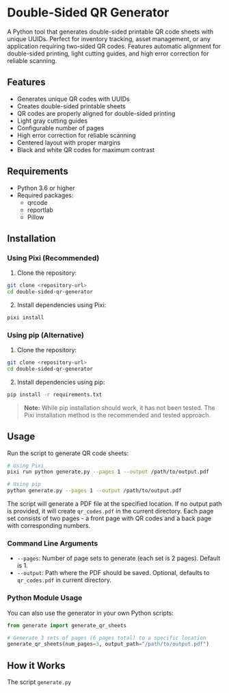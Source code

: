 # Double-Sided QR Generator

A Python tool that generates double-sided printable QR code sheets with unique UUIDs. Perfect for inventory tracking, asset management, or any application requiring two-sided QR codes. Features automatic alignment for double-sided printing, light cutting guides, and high error correction for reliable scanning.

## Features

- Generates unique QR codes with UUIDs
- Creates double-sided printable sheets
- QR codes are properly aligned for double-sided printing
- Light gray cutting guides
- Configurable number of pages
- High error correction for reliable scanning
- Centered layout with proper margins
- Black and white QR codes for maximum contrast

## Requirements

- Python 3.6 or higher
- Required packages:
  - qrcode
  - reportlab
  - Pillow

## Installation

### Using Pixi (Recommended)

1. Clone the repository:
```bash
git clone <repository-url>
cd double-sided-qr-generator
```

2. Install dependencies using Pixi:
```bash
pixi install
```

### Using pip (Alternative)

1. Clone the repository:
```bash
git clone <repository-url>
cd double-sided-qr-generator
```

2. Install dependencies using pip:
```bash
pip install -r requirements.txt
```

> **Note:** While pip installation should work, it has not been tested. The Pixi installation method is the recommended and tested approach.

## Usage

Run the script to generate QR code sheets:

```bash
# Using Pixi
pixi run python generate.py --pages 1 --output /path/to/output.pdf

# Using pip
python generate.py --pages 1 --output /path/to/output.pdf
```

The script will generate a PDF file at the specified location. If no output path is provided, it will create `qr_codes.pdf` in the current directory. Each page set consists of two pages - a front page with QR codes and a back page with corresponding numbers.

### Command Line Arguments

- `--pages`: Number of page sets to generate (each set is 2 pages). Default is 1.
- `--output`: Path where the PDF should be saved. Optional, defaults to `qr_codes.pdf` in current directory.

### Python Module Usage

You can also use the generator in your own Python scripts:

```python
from generate import generate_qr_sheets

# Generate 3 sets of pages (6 pages total) to a specific location
generate_qr_sheets(num_pages=3, output_path="/path/to/output.pdf")
```

## How it Works

The script `generate.py`